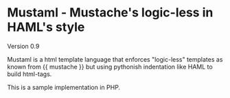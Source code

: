 Mustaml - Mustache's logic-less in HAML's style
===============================================

Version 0.9

Mustaml is a html template language that enforces "logic-less" templates as known from {{ mustache }} but using pythonish indentation like HAML to build html-tags. 

This is a sample implementation in PHP. 